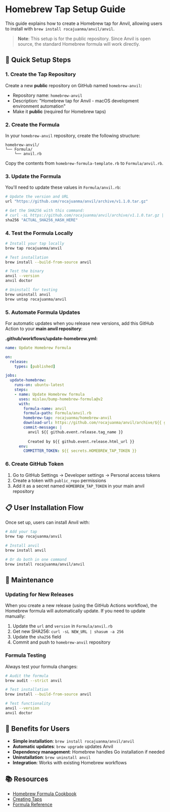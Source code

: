 # Homebrew Tap Setup Guide

This guide explains how to create a Homebrew tap for Anvil, allowing users to install with `brew install rocajuanma/anvil/anvil`.

> **Note**: This setup is for the public repository. Since Anvil is open source, the standard Homebrew formula will work directly.

## 🚀 Quick Setup Steps

### 1. Create the Tap Repository

Create a new **public** repository on GitHub named `homebrew-anvil`:
- Repository name: `homebrew-anvil`
- Description: "Homebrew tap for Anvil - macOS development environment automation"
- Make it **public** (required for Homebrew taps)

### 2. Create the Formula

In your `homebrew-anvil` repository, create the following structure:
```
homebrew-anvil/
└── Formula/
    └── anvil.rb
```

Copy the contents from `homebrew-formula-template.rb` to `Formula/anvil.rb`.

### 3. Update the Formula

You'll need to update these values in `Formula/anvil.rb`:

```ruby
# Update the version and URL
url "https://github.com/rocajuanma/anvil/archive/v1.1.0.tar.gz"

# Get the SHA256 with this command:
# curl -sL https://github.com/rocajuanma/anvil/archive/v1.1.0.tar.gz | shasum -a 256
sha256 "ACTUAL_SHA256_HASH_HERE"
```

### 4. Test the Formula Locally

```bash
# Install your tap locally
brew tap rocajuanma/anvil

# Test installation
brew install --build-from-source anvil

# Test the binary
anvil --version
anvil doctor

# Uninstall for testing
brew uninstall anvil
brew untap rocajuanma/anvil
```

### 5. Automate Formula Updates

For automatic updates when you release new versions, add this GitHub Action to your **main anvil repository**:

**.github/workflows/update-homebrew.yml:**
```yaml
name: Update Homebrew Formula

on:
  release:
    types: [published]

jobs:
  update-homebrew:
    runs-on: ubuntu-latest
    steps:
    - name: Update Homebrew formula
      uses: mislav/bump-homebrew-formula@v2
      with:
        formula-name: anvil
        formula-path: Formula/anvil.rb
        homebrew-tap: rocajuanma/homebrew-anvil
        download-url: https://github.com/rocajuanma/anvil/archive/${{ github.event.release.tag_name }}.tar.gz
        commit-message: |
          anvil ${{ github.event.release.tag_name }}
          
          Created by ${{ github.event.release.html_url }}
      env:
        COMMITTER_TOKEN: ${{ secrets.HOMEBREW_TAP_TOKEN }}
```

### 6. Create GitHub Token

1. Go to GitHub Settings → Developer settings → Personal access tokens
2. Create a token with `public_repo` permissions
3. Add it as a secret named `HOMEBREW_TAP_TOKEN` in your main anvil repository

## 📋 User Installation Flow

Once set up, users can install Anvil with:

```bash
# Add your tap
brew tap rocajuanma/anvil

# Install anvil
brew install anvil

# Or do both in one command
brew install rocajuanma/anvil/anvil
```

## 🔄 Maintenance

### Updating for New Releases

When you create a new release (using the GitHub Actions workflow), the Homebrew formula will automatically update. If you need to update manually:

1. Update the `url` and `version` in `Formula/anvil.rb`
2. Get new SHA256: `curl -sL NEW_URL | shasum -a 256`
3. Update the `sha256` field
4. Commit and push to `homebrew-anvil` repository

### Formula Testing

Always test your formula changes:

```bash
# Audit the formula
brew audit --strict anvil

# Test installation
brew install --build-from-source anvil

# Test functionality
anvil --version
anvil doctor
```

## 🎯 Benefits for Users

- **Simple installation**: `brew install rocajuanma/anvil/anvil`
- **Automatic updates**: `brew upgrade` updates Anvil
- **Dependency management**: Homebrew handles Go installation if needed
- **Uninstallation**: `brew uninstall anvil`
- **Integration**: Works with existing Homebrew workflows

## 📚 Resources

- [Homebrew Formula Cookbook](https://docs.brew.sh/Formula-Cookbook)
- [Creating Taps](https://docs.brew.sh/How-to-Create-and-Maintain-a-Tap)
- [Formula Reference](https://rubydoc.brew.sh/Formula)
